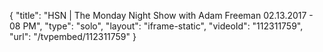 {
    "title": "HSN | The Monday Night Show with Adam Freeman 02.13.2017 - 08 PM",
    "type": "solo",
    "layout": "iframe-static",
    "videoId": "112311759",
    "url": "\/tvpembed\/112311759"
}